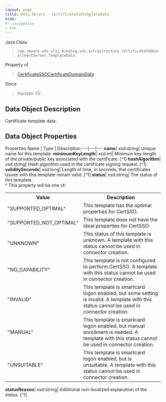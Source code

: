 ```yaml
---
layout: page
title: Data Object - CertificateSSOTemplateData
hide:
#- navigation
- toc
---
```






Java Class
> `com.vmware.vdi.vlsi.binding.vdi.infrastructure.CertificateSSOEnrollmentServer.TemplateData`

Property of
> [CertificateSSOCertificateDomainData](vdi.infrastructure.CertificateSSOEnrollmentServer.DomainData.md#field_detail)

Since
> Horizon 7.0


## Data Object Description

Certificate template data.

## Data Object Properties
Properties
Name |  Type |  Description
---|---|---
**name**|  xsd:string|  Unique name for this template.
**minimumKeyLength**|  xsd:int|  Minimum key-length of the private/public key associated with the certificate. [^1]
**hashAlgorithm**|  xsd:string|  Hash algorithm used in the certificate signing request. [^1]
**validitySeconds**|  xsd:long|  Length of time, in seconds, that certificates issues with this template remain valid. [^1]
**status**|  xsd:string|  The status of this template.<br>* This property will be one of:<br><table><tr><th>Value</th><th>Description</th></tr><tr><td>"SUPPORTED_OPTIMAL"</td><td>This template has the optimal properties for CertSSO.</td></tr><tr><td>"SUPPORTED_NOT_OPTIMAL"</td><td>This template does not have the ideal properties for CertSSO.</td></tr><tr><td>"UNKNOWN"</td><td>This status of this template is unknown. A template with this status cannot be used in connector creation.</td></tr><tr><td>"NO_CAPABILITY"</td><td>This template is not configured to perform CertSSO. A template with this status cannot be used in connector creation.</td></tr><tr><td>"INVALID"</td><td>This template is smartcard logon enabled, but some setting is invalid. A template with this status cannot be used in connector creation.</td></tr><tr><td>"MANUAL"</td><td>This template is smartcard logon enabled, but manual enrollment is needed. A template with this status cannot be used in connector creation.</td></tr><tr><td>"UNSUITABLE"</td><td>This template is smartcard logon enabled, but is unsuitable. A template with this status cannot be used in connector creation.</td></tr></table>
**statusReason**|  xsd:string|  Additional non-localized explanation of the status. [^1]
 


 
